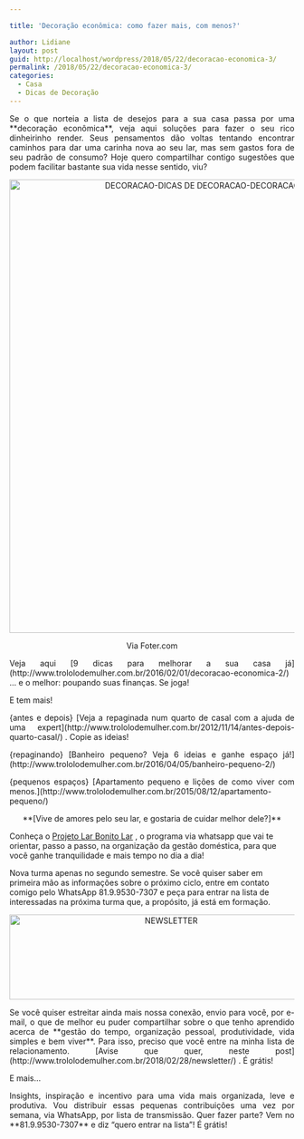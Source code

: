 ```yaml
---

title: 'Decoração econômica: como fazer mais, com menos?'

author: Lidiane
layout: post
guid: http://localhost/wordpress/2018/05/22/decoracao-economica-3/
permalink: /2018/05/22/decoracao-economica-3/
categories:
  - Casa
  - Dicas de Decoração
---
```

<p align="justify">
  Se o que norteia a lista de desejos para a sua casa passa por uma **decoração econômica**, veja aqui soluções para fazer o seu rico dinheirinho render. Seus pensamentos dão voltas tentando encontrar caminhos para dar uma carinha nova ao seu lar, mas sem gastos fora de seu padrão de consumo? Hoje quero compartilhar contigo sugestões que podem facilitar bastante sua vida nesse sentido, viu?
</p>

<p align="center">
  <img class="alignnone size-full wp-image-14627" src="http://www.trololodemulher.com.br/blog/wp-content/uploads/2018/05/DECORACAO-DICAS-DE-DECORACAO-DECORACAO-ECONOMICA-BLOG.jpg" alt="DECORACAO-DICAS DE DECORACAO-DECORACAO ECONOMICA-BLOG" width="800" height="800" />
</p>

<p align="center">
  Via Foter.com
</p>

<p align="justify">
  Veja aqui [9 dicas para melhorar a sua casa já](http://www.trololodemulher.com.br/2016/02/01/decoracao-economica-2/) … e o melhor: poupando suas finanças. Se joga!
</p>

<p align="justify">
  E tem mais!
</p>

<p align="justify">
  {antes e depois} [Veja a repaginada num quarto de casal com a ajuda de uma expert](http://www.trololodemulher.com.br/2012/11/14/antes-depois-quarto-casal/) . Copie as ideias!
</p>

<p align="justify">
  {repaginando} [Banheiro pequeno? Veja 6 ideias e ganhe espaço já!](http://www.trololodemulher.com.br/2016/04/05/banheiro-pequeno-2/) 
</p>

<p align="justify">
  {pequenos espaços} [Apartamento pequeno e lições de como viver com menos.](http://www.trololodemulher.com.br/2015/08/12/apartamento-pequeno/) 
</p>

<p align="center">
  **[Vive de amores pelo seu lar, e gostaria de cuidar melhor dele?]**
</p>

Conheça o [Projeto Lar Bonito Lar](http://www.trololodemulher.com.br/projeto-lar-bonito-lar/) , o programa via whatsapp que vai te orientar, passo a passo, na organização da gestão doméstica, para que você ganhe tranquilidade e mais tempo no dia a dia!

Nova turma apenas no segundo semestre. Se você quiser saber em primeira mão as informações sobre o próximo ciclo, entre em contato comigo pelo WhatsApp 81.9.9530-7307 e peça para entrar na lista de interessadas na próxima turma que, a propósito, já está em formação.

<p align="center">
  <img class="alignnone size-full wp-image-14610" src="http://www.trololodemulher.com.br/blog/wp-content/uploads/2018/04/NEWSLETTER.png" alt="NEWSLETTER" width="556" height="150" />
</p>

<p align="justify">
  Se você quiser estreitar ainda mais nossa conexão, envio para você, por e-mail, o que de melhor eu puder compartilhar sobre o que tenho aprendido acerca de **gestão do tempo, organização pessoal, produtividade, vida simples e bem viver**. Para isso, preciso que você entre na minha lista de relacionamento. [Avise que quer, neste post](http://www.trololodemulher.com.br/2018/02/28/newsletter/) . É grátis!
</p>

<p align="justify">
  E mais…
</p>

<p style="text-align: justify;">
  Insights, inspiração e incentivo para uma vida mais organizada, leve e produtiva. Vou distribuir essas pequenas contribuições uma vez por semana, via WhatsApp, por lista de transmissão. Quer fazer parte? Vem no **81.9.9530-7307** e diz &#8220;quero entrar na lista&#8221;! É grátis!
</p>

&nbsp;

&nbsp;